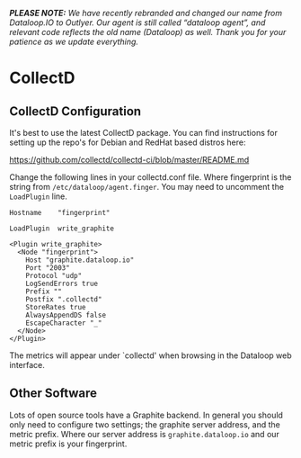 _**PLEASE NOTE:** We have recently rebranded and changed our name from Dataloop.IO to Outlyer. Our agent is still called “dataloop agent”, and relevant code reflects the old name (Dataloop) as well. Thank you for your patience as we update everything._

# CollectD

## CollectD Configuration

It's best to use the latest CollectD package. You can find instructions for setting up the repo's for Debian and RedHat based distros here:

<https://github.com/collectd/collectd-ci/blob/master/README.md>

Change the following lines in your collectd.conf file. Where fingerprint is the string from `/etc/dataloop/agent.finger`. You may need to uncomment the `LoadPlugin` line.


```
Hostname    "fingerprint"

LoadPlugin  write_graphite

<Plugin write_graphite>
  <Node "fingerprint">
    Host "graphite.dataloop.io"
    Port "2003"
    Protocol "udp"
    LogSendErrors true
    Prefix ""
    Postfix ".collectd"
    StoreRates true
    AlwaysAppendDS false
    EscapeCharacter "_"
  </Node>
</Plugin>
```

The metrics will appear under `collectd' when browsing in the Dataloop web interface.

## Other Software

Lots of open source tools have a Graphite backend. In general you should only need to configure two settings; the graphite server address, and the metric prefix. Where our server address is `graphite.dataloop.io` and our metric prefix is your fingerprint.
